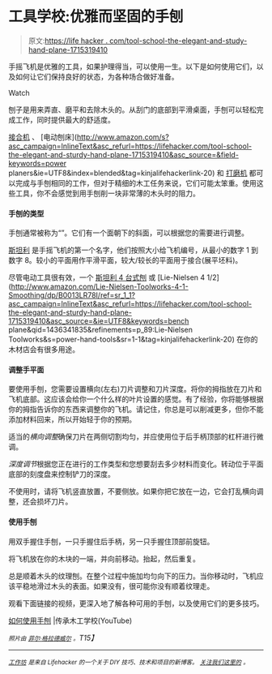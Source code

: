 # 工具学校:优雅而坚固的手刨

> 原文:[https://life hacker . com/tool-school-the-elegant-and-study-hand-plane-1715319410](https://lifehacker.com/tool-school-the-elegant-and-sturdy-hand-plane-1715319410)

手摇飞机是优雅的工具，如果护理得当，可以使用一生。以下是如何使用它们，以及如何让它们保持良好的状态，为各种场合做好准备。

Watch

刨子是用来弄直、磨平和去除木头的。从刮门的底部到平滑桌面，手刨可以轻松完成工作，同时提供最大的舒适度。

[接合机](https://en.wikipedia.org/wiki/Jointer) 、 [电动刨床](http://www.amazon.com/s?asc_campaign=InlineText&asc_refurl=https://lifehacker.com/tool-school-the-elegant-and-sturdy-hand-plane-1715319410&asc_source=&field-keywords=power planers&ie=UTF8&index=blended&tag=kinjalifehackerlink-20) 和 [打磨机](http://www.amazon.com/s/ref=nb_sb_noss_1?asc_campaign=InlineText&asc_refurl=https://lifehacker.com/tool-school-the-elegant-and-sturdy-hand-plane-1715319410&asc_source=&field-keywords=sanders&rh=i:aps,k:sanders&tag=kinjalifehackerlink-20&url=search-alias=aps) 都可以完成与手刨相同的工作，但对于精细的木工任务来说，它们可能太笨重。使用这些工具，你不会感觉到用手刨削一块非常薄的木头时的阻力。

#### 手刨的类型

手刨通常被称为“”。它们有一个面朝下的斜面，可以根据您的需要进行调整。

[斯坦利](http://www.stanleytools.com/default.asp?TYPE=CATEGORY&CATEGORY=PLANES) 是手摇飞机的第一个名字，他们按照大小给飞机编号，从最小的数字 1 到数字 8。较小的平面用作平滑平面，较大/较长的平面用于接合(展平坯料)。

尽管电动工具很有效，一个 [斯坦利 4 台式刨](http://www.amazon.com/Stanley-12-404-Adjustable-2-Inch-Cutter/dp/B000FK3WI2/ref=pd_sim_sbs_469_4?asc_campaign=InlineText&asc_refurl=https://lifehacker.com/tool-school-the-elegant-and-sturdy-hand-plane-1715319410&asc_source=&ie=UTF8&refRID=1G0D6H91J0GH41PE0GNZ&tag=kinjalifehackerlink-20) 或 [Lie-Nielsen 4 1/2](http://www.amazon.com/Lie-Nielsen-Toolworks-4-1-Smoothing/dp/B0013LR78I/ref=sr_1_1?asc_campaign=InlineText&asc_refurl=https://lifehacker.com/tool-school-the-elegant-and-sturdy-hand-plane-1715319410&asc_source=&ie=UTF8&keywords=bench plane&qid=1436341835&refinements=p_89:Lie-Nielsen Toolworks&s=power-hand-tools&sr=1-1&tag=kinjalifehackerlink-20) 在你的木材店会有很多用途。

#### 调整手平面

要使用手刨，您需要设置横向(左右)刀片调整和刀片深度。将你的拇指放在刀片和飞机底部。这应该会给你一个什么样的叶片设置的感觉。有了经验，你将能够根据你的拇指告诉你的东西来调整你的飞机。请记住，你总是可以削减更多，但你不能添加材料回来，所以开始轻于你的预期。

适当的*横向调整*确保刀片在两侧切割均匀，并应使用位于后手柄顶部的杠杆进行微调。

*深度调节*根据您正在进行的工作类型和您想要刮去多少材料而变化。转动位于平面底部的刻度盘来控制铲刀的深度。

不使用时，请将飞机竖直放置，不要侧放。如果你把它放在一边，它会打乱横向调整，还会损坏刀片。

#### 使用手刨

用双手握住手刨，一只手握住后手柄，另一只手握住顶部前旋钮。

将飞机放在你的木块的一端，并向前移动。抬起，然后重复。

总是顺着木头的纹理刨。在整个过程中施加均匀向下的压力。当你移动时，飞机应该平稳地滑过木头的表面。如果没有，很可能你没有顺着纹理走。

观看下面链接的视频，更深入地了解各种可用的手刨，以及使用它们的更多技巧。

[如何使用手刨](https://www.youtube.com/watch?v=3LBbxC9KQBY) |传承木工学校(YouTube)

*<small>照片由</small>* [*<small>菲尔·格拉德威尔</small>*](https://www.flickr.com/photos/philgradwell/15225483531/in/photolist-pcqzNK-7UUEaB-c6TnE5-6sPte9-kGCyyM-dRM4kp-3S67Nj-618WCs-647DPs-rSiSJk-etjRij-g6d16J-g6d39m-npxtcz-dHnPMt-ytLaZ-5Msngx-64Jdcf-bzYaeh-7hMuqF-7r3x2r-kGE4RU-mC6NCY-5To6di-kGCzNk-8PwuNU-8WciWb-aUP9G-3Rzxb3-9qrBwS-6vkFGX-76yVF5-4SXwAX-5aEtJp-6ESzBU-5urMZC-mKM4yv-g6cXtY-kGBZ4x-6jVXAm-4K6wqd-66AmSC-5Saeua-GurdT-pXSEy-4GGLoj-aSi5i8-8CNkek-64DoTJ-dV3gzQ) *<small>。</small>T15】*

* * *

[*<small>工作坊</small>*](http://workshop.lifehacker.com/) *<small>是来自 Lifehacker 的一个关于 DIY 技巧、技术和项目的新博客。</small>* [*<small>关注我们这里的</small>*](https://twitter.com/WorkshopLH) <small>*。*</small>
